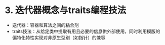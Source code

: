 # 3. 迭代器概念与traits编程技法

* 迭代器：容器和算法之间的粘合剂
* traits技法：从给定类中提取有用且必要的信息供外部使用，同时利用模版的偏特化特性实现对非原生型别（如指针）的兼容